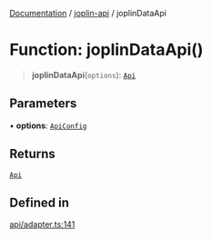 [Documentation](../../packages.md) / [joplin-api](../index.md) / joplinDataApi

# Function: joplinDataApi()

> **joplinDataApi**(`options`): [`Api`](../interfaces/Api.md)

## Parameters

• **options**: [`ApiConfig`](../type-aliases/ApiConfig.md)

## Returns

[`Api`](../interfaces/Api.md)

## Defined in

[api/adapter.ts:141](https://github.com/rxliuli/joplin-utils/blob/a3a4c55f9104da0aa8b36da1259d082b810b3d68/packages/joplin-api/src/api/adapter.ts#L141)
